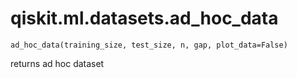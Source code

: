 # qiskit.ml.datasets.ad\_hoc\_data

<span id="undefined" />

`ad_hoc_data(training_size, test_size, n, gap, plot_data=False)`

returns ad hoc dataset
